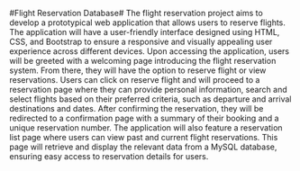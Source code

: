 #Flight Reservation Database#
The flight reservation project aims to develop a prototypical web application that allows users to reserve flights. The application will have a user-friendly interface designed using HTML, CSS, and Bootstrap to ensure a responsive and visually appealing user experience across different devices.
Upon accessing the application, users will be greeted with a welcoming page introducing the flight reservation system. From there, they will have the option to reserve flight or view reservations.
Users can click on reserve flight and will proceed to a reservation page where they can provide personal information, search and select flights based on their preferred criteria, such as departure and arrival destinations and dates. After confirming the reservation, they will be redirected to a confirmation page with a summary of their booking and a unique reservation number.
The application will also feature a reservation list page where users can view past and current flight reservations. This page will retrieve and display the relevant data from a MySQL database, ensuring easy access to reservation details for users.

